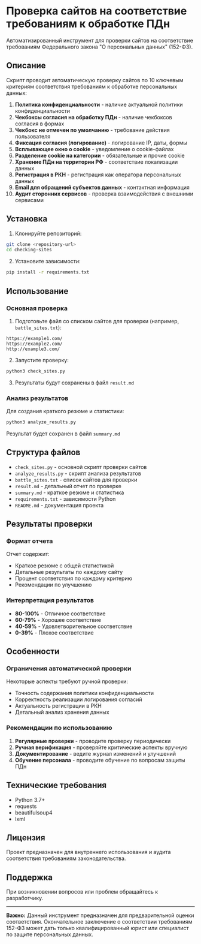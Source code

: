 # Проверка сайтов на соответствие требованиям к обработке ПДн

Автоматизированный инструмент для проверки сайтов на соответствие требованиям Федерального закона "О персональных данных" (152-ФЗ).

## Описание

Скрипт проводит автоматическую проверку сайтов по 10 ключевым критериям соответствия требованиям к обработке персональных данных:

1. **Политика конфиденциальности** - наличие актуальной политики конфиденциальности
2. **Чекбоксы согласия на обработку ПДн** - наличие чекбоксов согласия в формах
3. **Чекбокс не отмечен по умолчанию** - требование действия пользователя
4. **Фиксация согласия (логирование)** - логирование IP, даты, формы
5. **Всплывающее окно о cookie** - уведомление о cookie-файлах
6. **Разделение cookie на категории** - обязательные и прочие cookie
7. **Хранение ПДн на территории РФ** - соответствие локализации данных
8. **Регистрация в РКН** - регистрация как оператора персональных данных
9. **Email для обращений субъектов данных** - контактная информация
10. **Аудит сторонних сервисов** - проверка взаимодействия с внешними сервисами

## Установка

1. Клонируйте репозиторий:
```bash
git clone <repository-url>
cd checking-sites
```

2. Установите зависимости:
```bash
pip install -r requirements.txt
```

## Использование

### Основная проверка

1. Подготовьте файл со списком сайтов для проверки (например, `battle_sites.txt`):
```
https://example1.com/
https://example2.com/
http://example3.com/
```

2. Запустите проверку:
```bash
python3 check_sites.py
```

3. Результаты будут сохранены в файл `result.md`

### Анализ результатов

Для создания краткого резюме и статистики:
```bash
python3 analyze_results.py
```

Результат будет сохранен в файл `summary.md`

## Структура файлов

- `check_sites.py` - основной скрипт проверки сайтов
- `analyze_results.py` - скрипт анализа результатов
- `battle_sites.txt` - список сайтов для проверки
- `result.md` - детальный отчет по проверке
- `summary.md` - краткое резюме и статистика
- `requirements.txt` - зависимости Python
- `README.md` - документация проекта

## Результаты проверки

### Формат отчета

Отчет содержит:
- Краткое резюме с общей статистикой
- Детальные результаты по каждому сайту
- Процент соответствия по каждому критерию
- Рекомендации по улучшению

### Интерпретация результатов

- **80-100%** - Отличное соответствие
- **60-79%** - Хорошее соответствие  
- **40-59%** - Удовлетворительное соответствие
- **0-39%** - Плохое соответствие

## Особенности

### Ограничения автоматической проверки

Некоторые аспекты требуют ручной проверки:
- Точность содержания политики конфиденциальности
- Корректность реализации логирования согласий
- Актуальность регистрации в РКН
- Детальный анализ хранения данных

### Рекомендации по использованию

1. **Регулярные проверки** - проводите проверку периодически
2. **Ручная верификация** - проверяйте критические аспекты вручную
3. **Документирование** - ведите журнал изменений и улучшений
4. **Обучение персонала** - проводите обучение по вопросам защиты ПДн

## Технические требования

- Python 3.7+
- requests
- beautifulsoup4
- lxml

## Лицензия

Проект предназначен для внутреннего использования и аудита соответствия требованиям законодательства.

## Поддержка

При возникновении вопросов или проблем обращайтесь к разработчику.

---

**Важно:** Данный инструмент предназначен для предварительной оценки соответствия. Окончательное заключение о соответствии требованиям 152-ФЗ может дать только квалифицированный юрист или специалист по защите персональных данных. 